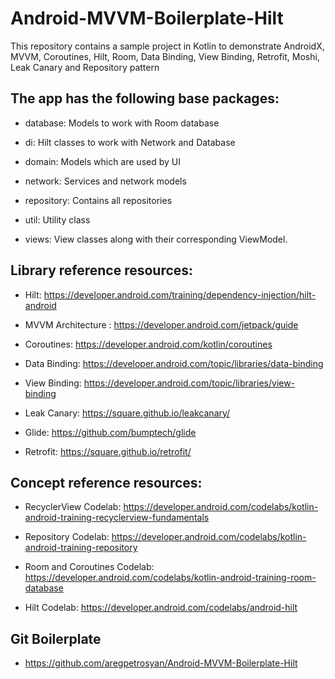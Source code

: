 # Android-MVVM-Boilerplate-Hilt
This repository contains a sample project in Kotlin to demonstrate AndroidX, MVVM, Coroutines, Hilt, Room, Data Binding, View Binding, Retrofit, Moshi, Leak Canary and Repository pattern

## The app has the following base packages:

- database: Models to work with Room database

- di: Hilt classes to work with Network and Database

- domain: Models which are used by UI

- network: Services and network models

- repository: Contains all repositories

- util: Utility class

- views: View classes along with their corresponding ViewModel.

## Library reference resources:

- Hilt: https://developer.android.com/training/dependency-injection/hilt-android

- MVVM Architecture : https://developer.android.com/jetpack/guide

- Coroutines: https://developer.android.com/kotlin/coroutines

- Data Binding: https://developer.android.com/topic/libraries/data-binding

- View Binding: https://developer.android.com/topic/libraries/view-binding

- Leak Canary: https://square.github.io/leakcanary/

- Glide: https://github.com/bumptech/glide

- Retrofit: https://square.github.io/retrofit/

## Concept reference resources:

- RecyclerView Codelab: https://developer.android.com/codelabs/kotlin-android-training-recyclerview-fundamentals

- Repository Codelab: https://developer.android.com/codelabs/kotlin-android-training-repository

- Room and Coroutines Codelab: https://developer.android.com/codelabs/kotlin-android-training-room-database

- Hilt Codelab: https://developer.android.com/codelabs/android-hilt

## Git Boilerplate

- https://github.com/aregpetrosyan/Android-MVVM-Boilerplate-Hilt
